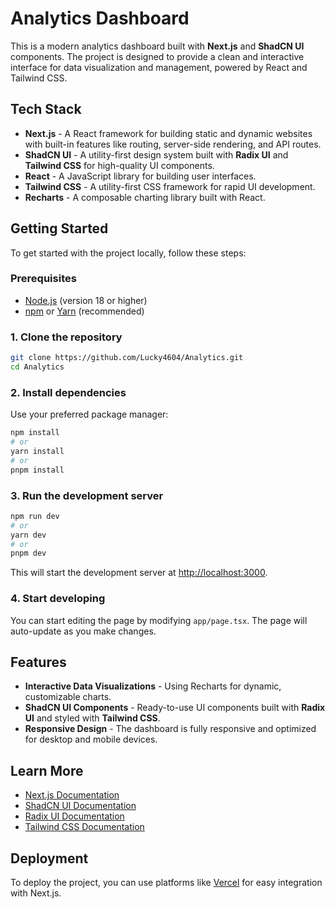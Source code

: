 # Analytics Dashboard

This is a modern analytics dashboard built with **Next.js** and **ShadCN UI** components. The project is designed to provide a clean and interactive interface for data visualization and management, powered by React and Tailwind CSS.

## Tech Stack

- **Next.js** - A React framework for building static and dynamic websites with built-in features like routing, server-side rendering, and API routes.
- **ShadCN UI** - A utility-first design system built with **Radix UI** and **Tailwind CSS** for high-quality UI components.
- **React** - A JavaScript library for building user interfaces.
- **Tailwind CSS** - A utility-first CSS framework for rapid UI development.
- **Recharts** - A composable charting library built with React.

## Getting Started

To get started with the project locally, follow these steps:

### Prerequisites

- [Node.js](https://nodejs.org) (version 18 or higher)
- [npm](https://npmjs.com) or [Yarn](https://yarnpkg.com) (recommended)

### 1. Clone the repository

```bash
git clone https://github.com/Lucky4604/Analytics.git
cd Analytics
```

### 2. Install dependencies

Use your preferred package manager:

```bash
npm install
# or
yarn install
# or
pnpm install
```

### 3. Run the development server

```bash
npm run dev
# or
yarn dev
# or
pnpm dev
```

This will start the development server at [http://localhost:3000](http://localhost:3000).

### 4. Start developing

You can start editing the page by modifying `app/page.tsx`. The page will auto-update as you make changes.

## Features

- **Interactive Data Visualizations** - Using Recharts for dynamic, customizable charts.
- **ShadCN UI Components** - Ready-to-use UI components built with **Radix UI** and styled with **Tailwind CSS**.
- **Responsive Design** - The dashboard is fully responsive and optimized for desktop and mobile devices.

## Learn More

- [Next.js Documentation](https://nextjs.org/docs)
- [ShadCN UI Documentation](https://github.com/shadcn/ui)
- [Radix UI Documentation](https://www.radix-ui.com/docs)
- [Tailwind CSS Documentation](https://tailwindcss.com/docs)

## Deployment

To deploy the project, you can use platforms like [Vercel](https://vercel.com/) for easy integration with Next.js.
